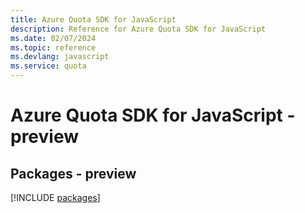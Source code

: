 ```yaml
---
title: Azure Quota SDK for JavaScript
description: Reference for Azure Quota SDK for JavaScript
ms.date: 02/07/2024
ms.topic: reference
ms.devlang: javascript
ms.service: quota
---
```

# Azure Quota SDK for JavaScript - preview
## Packages - preview
[!INCLUDE [packages](quota-index.md)]